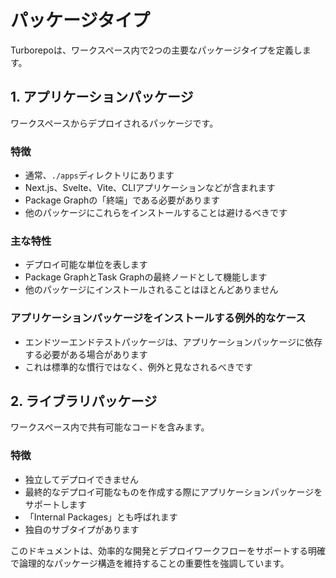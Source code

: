 # パッケージタイプ

Turborepoは、ワークスペース内で2つの主要なパッケージタイプを定義します。

## 1. アプリケーションパッケージ

ワークスペースからデプロイされるパッケージです。

### 特徴

- 通常、`./apps`ディレクトリにあります
- Next.js、Svelte、Vite、CLIアプリケーションなどが含まれます
- Package Graphの「終端」である必要があります
- 他のパッケージにこれらをインストールすることは避けるべきです

### 主な特性

- デプロイ可能な単位を表します
- Package GraphとTask Graphの最終ノードとして機能します
- 他のパッケージにインストールされることはほとんどありません

### アプリケーションパッケージをインストールする例外的なケース

- エンドツーエンドテストパッケージは、アプリケーションパッケージに依存する必要がある場合があります
- これは標準的な慣行ではなく、例外と見なされるべきです

## 2. ライブラリパッケージ

ワークスペース内で共有可能なコードを含みます。

### 特徴

- 独立してデプロイできません
- 最終的なデプロイ可能なものを作成する際にアプリケーションパッケージをサポートします
- 「Internal Packages」とも呼ばれます
- 独自のサブタイプがあります

このドキュメントは、効率的な開発とデプロイワークフローをサポートする明確で論理的なパッケージ構造を維持することの重要性を強調しています。
